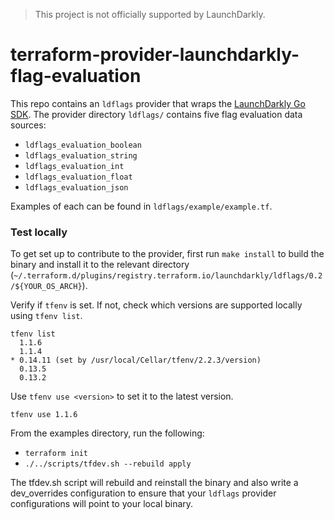 > This project is not officially supported by LaunchDarkly.

# terraform-provider-launchdarkly-flag-evaluation

This repo contains an `ldflags` provider that wraps the [LaunchDarkly Go SDK](https://docs.launchdarkly.com/sdk/server-side/go). The provider directory `ldflags/` contains five flag evaluation data sources:

- `ldflags_evaluation_boolean`
- `ldflags_evaluation_string`
- `ldflags_evaluation_int`
- `ldflags_evaluation_float`
- `ldflags_evaluation_json`

Examples of each can be found in `ldflags/example/example.tf`.

### Test locally

To get set up to contribute to the provider, first run `make install` to build the binary and install it to the relevant directory (`~/.terraform.d/plugins/registry.terraform.io/launchdarkly/ldflags/0.2/${YOUR_OS_ARCH}`).

Verify if `tfenv` is set. If not, check which versions are supported locally using `tfenv list`.

```
tfenv list
  1.1.6
  1.1.4
* 0.14.11 (set by /usr/local/Cellar/tfenv/2.2.3/version)
  0.13.5
  0.13.2
```

Use `tfenv use <version>` to set it to the latest version.

```
tfenv use 1.1.6
```

From the examples directory, run the following:

- `terraform init`
- `./../scripts/tfdev.sh --rebuild apply`

The tfdev.sh script will rebuild and reinstall the binary and also write a dev_overrides configuration to ensure that your `ldflags` provider configurations will point to your local binary.
